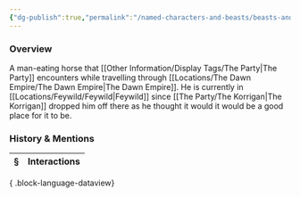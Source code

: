 ```yaml
---
{"dg-publish":true,"permalink":"/named-characters-and-beasts/beasts-and-animals/man-eating-horse/","tags":["NPC"],"updated":"2025-06-10T19:04:24.542+01:00"}
---
```



### Overview
A man-eating horse that [[Other Information/Display Tags/The Party\|The Party]] encounters while travelling through [[Locations/The Dawn Empire/The Dawn Empire\|The Dawn Empire]]. He is currently in [[Locations/Feywild/Feywild\|Feywild]] since [[The Party/The Korrigan\|The Korrigan]] dropped him off there as he thought it would it would be a good place for it to be.

### History & Mentions
| § | Interactions |
| - | ------------ |

{ .block-language-dataview}